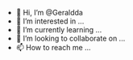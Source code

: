 - 👋 Hi, I’m @Geraldda
- 👀 I’m interested in ...
- 🌱 I’m currently learning ...
- 💞️ I’m looking to collaborate on ...
- 📫 How to reach me ...

<!---
Geraldda/Geraldda is a ✨ special ✨ repository because its `README.md` (this file) appears on your GitHub profile.
You can click the Preview link to take a look at your changes.
--->
